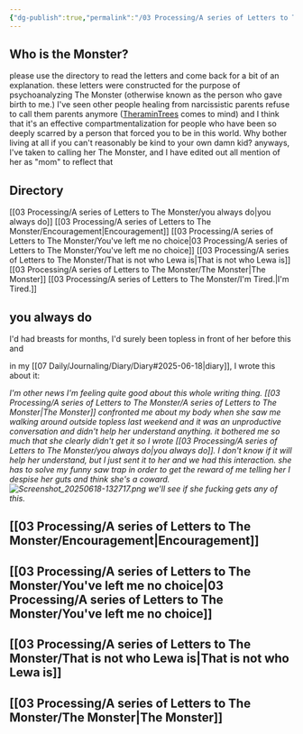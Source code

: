 ```yaml
---
{"dg-publish":true,"permalink":"/03 Processing/A series of Letters to The Monster/A series of Letters to The Monster/","tags":["letter","person/TheMonster","list"],"noteIcon":"","created":"2025-07-09T12:59:23.455-04:00"}
---
```


## Who is the Monster?
please use the directory to read the letters and come back for a bit of an explanation. these letters were constructed for the purpose of psychoanalyzing The Monster (otherwise known as the person who gave birth to me.) I've seen other people healing from narcissistic parents refuse to call them parents anymore ([TheraminTrees](https://www.youtube.com/channel/UCJ-vHE5CrGaL_ITEg-n3OeA|TheraminTrees) comes to mind) and I think that it's an effective compartmentalization for people who have been so deeply scarred by a person that forced you to be in this world. Why bother living at all if you can't reasonably be kind to your own damn kid? anyways, I've taken to calling her The Monster, and I have 
edited out all mention of her as "mom" to reflect that
## Directory
[[03 Processing/A series of Letters to The Monster/you always do\|you always do]]
[[03 Processing/A series of Letters to The Monster/Encouragement\|Encouragement]]
[[03 Processing/A series of Letters to The Monster/You've left me no choice\|03 Processing/A series of Letters to The Monster/You've left me no choice]]
[[03 Processing/A series of Letters to The Monster/That is not who Lewa is\|That is not who Lewa is]]
[[03 Processing/A series of Letters to The Monster/The Monster\|The Monster]]
[[03 Processing/A series of Letters to The Monster/I'm Tired.\|I'm Tired.]]
## you always do
I'd had breasts for months, I'd surely been topless in front of her before this and

in my [[07 Daily/Journaling/Diary/Diary#2025-06-18\|diary]], I wrote this about it: 

*I'm other news I'm feeling quite good about this whole writing thing. [[03 Processing/A series of Letters to The Monster/A series of Letters to The Monster\|The Monster]] confronted me about my body when she saw me walking around outside topless last weekend and it was an unproductive conversation and didn't help her understand anything. it bothered me so much that she clearly didn't get it so I wrote [[03 Processing/A series of Letters to The Monster/you always do\|you always do]]. I don't know if it will help her understand, but I just sent it to her and we had this interaction. she has to solve my funny saw trap in order to get the reward of me telling her I despise her guts and think she's a coward. ![Screenshot_20250618-132717.png](/img/user/Screenshot_20250618-132717.png)
we'll see if she fucking gets any of this.*


## [[03 Processing/A series of Letters to The Monster/Encouragement\|Encouragement]]
## [[03 Processing/A series of Letters to The Monster/You've left me no choice\|03 Processing/A series of Letters to The Monster/You've left me no choice]]
## [[03 Processing/A series of Letters to The Monster/That is not who Lewa is\|That is not who Lewa is]]
## [[03 Processing/A series of Letters to The Monster/The Monster\|The Monster]]

